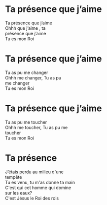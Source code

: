 # Ta présence que j’aime  

Ta présence que j’aime  
Ohhh que j’aime , ta  
présence que j’aime  
Tu es mon Roi  

# Ta présence que j’aime  

Tu as pu me changer  
Ohhh me changer, Tu as pu  
me changer  
Tu es mon Roi  

# Ta présence que j’aime  

Tu as pu me toucher  
Ohhh me toucher, Tu as pu me  
toucher  
Tu es mon Roi  

# Ta présence  

J’étais perdu au milieu d'une  
tempête  
Tu es venu, tu m'as donne ta main  
C'est qui cet homme qui domine  
sur les eaux?  
C'est Jésus le Roi des rois  
